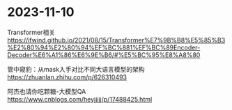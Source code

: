 
# 2023-11-10
Transformer相关 
https://ifwind.github.io/2021/08/15/Transformer%E7%9B%B8%E5%85%B3%E2%80%94%E2%80%94%EF%BC%881%EF%BC%89Encoder-Decoder%E6%A1%86%E6%9E%B6/#%E5%BC%95%E8%A8%80

管中窥豹：从mask入手对比不同大语言模型的架构
https://zhuanlan.zhihu.com/p/626310493

阿杰也请你吃颗糖-大模型QA
https://www.cnblogs.com/heyjjjjj/p/17488425.html
